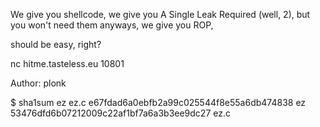 We give you shellcode, we give you A Single Leak Required (well, 2), but you won't need them anyways, we give you ROP,

should be easy, right?

nc hitme.tasteless.eu 10801

Author: plonk

$ sha1sum ez ez.c e67fdad6a0ebfb2a99c025544f8e55a6db474838 ez 53476dfd6b07212009c22af1bf7a6a3b3ee9dc27 ez.c